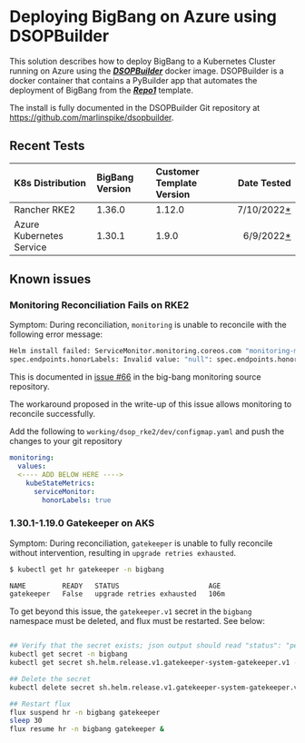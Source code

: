 # Deploying BigBang on Azure using DSOPBuilder

This solution describes how to deploy BigBang to a Kubernetes Cluster running on Azure using the ***[DSOPBuilder](https://github.com/marlinspike/dsopbuilder)*** docker image.
DSOPBuilder is a docker container that contains a PyBuilder app that automates the deployment of BigBang from the ***[Repo1](https://repo1.dso.mil/platform-one/big-bang/customers/template/)*** template.

The install is fully documented in the DSOPBuilder Git repository at https://github.com/marlinspike/dsopbuilder.

## Recent Tests

| K8s Distribution | BigBang Version | Customer Template Version | Date Tested |
| :-- | :-- | :-- | --: |
| Rancher RKE2 | 1.36.0 | 1.12.0 | 7/10/2022[*](#monitoring-reconciliation-fails-on-rke2) |
| Azure Kubernetes Service | 1.30.1 | 1.9.0 | 6/9/2022[*](#1301-1190-gatekeeper-on-aks) |

## Known issues

### Monitoring Reconciliation Fails on RKE2

Symptom: During reconciliation, `monitoring` is unable to reconcile with the following error message:

```bash
Helm install failed: ServiceMonitor.monitoring.coreos.com "monitoring-monitoring-kube-kube-state-metrics" is invalid: 
spec.endpoints.honorLabels: Invalid value: "null": spec.endpoints.honorLabels in body must be of type boolean: "null"
```

This is documented in [issue #66](https://repo1.dso.mil/platform-one/big-bang/apps/core/monitoring/-/issues/66) in the big-bang monitoring source repository.

The workaround proposed in the write-up of this issue allows monitoring to reconcile successfully.

Add the following to `working/dsop_rke2/dev/configmap.yaml` and push the changes to your git repository

```yaml
monitoring:
  values:
  <---- ADD BELOW HERE ---->
    kubeStateMetrics:
      serviceMonitor:
        honorLabels: true
```

### 1.30.1-1.19.0 Gatekeeper on AKS

Symptom: During reconciliation, `gatekeeper` is unable to fully reconcile without intervention, resulting in `upgrade retries exhausted`.

```bash
$ kubectl get hr gatekeeper -n bigbang

NAME         READY   STATUS                      AGE
gatekeeper   False   upgrade retries exhausted   106m
```

To get beyond this issue, the `gatekeeper.v1` secret in the `bigbang` namespace must be deleted, and flux must be restarted. See below:

```bash

## Verify that the secret exists; json output should read "status": "pending-install"
kubectl get secret -n bigbang
kubectl get secret sh.helm.release.v1.gatekeeper-system-gatekeeper.v1 -n bigbang -o jsonpath="{.data.release }"|base64 -d | base64 -d|gunzip -c | jq '.info'

## Delete the secret
kubectl delete secret sh.helm.release.v1.gatekeeper-system-gatekeeper.v1 -n bigbang

## Restart flux
flux suspend hr -n bigbang gatekeeper
sleep 30
flux resume hr -n bigbang gatekeeper &
```

